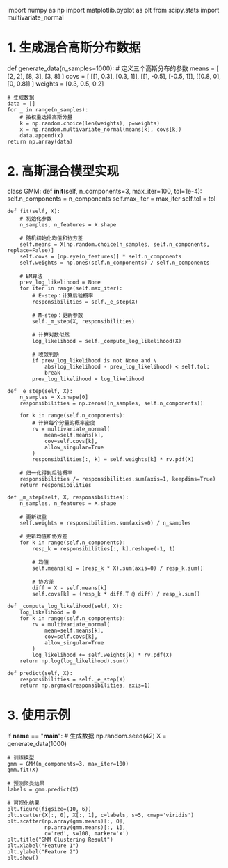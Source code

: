 import numpy as np
import matplotlib.pyplot as plt
from scipy.stats import multivariate_normal

# 1. 生成混合高斯分布数据
def generate_data(n_samples=1000):
    # 定义三个高斯分布的参数
    means = [
        [2, 2],
        [8, 3],
        [3, 8]
    ]
    covs = [
        [[1, 0.3], [0.3, 1]],
        [[1, -0.5], [-0.5, 1]],
        [[0.8, 0], [0, 0.8]]
    ]
    weights = [0.3, 0.5, 0.2]
    
    # 生成数据
    data = []
    for _ in range(n_samples):
        # 按权重选择高斯分量
        k = np.random.choice(len(weights), p=weights)
        x = np.random.multivariate_normal(means[k], covs[k])
        data.append(x)
    return np.array(data)

# 2. 高斯混合模型实现
class GMM:
    def __init__(self, n_components=3, max_iter=100, tol=1e-4):
        self.n_components = n_components
        self.max_iter = max_iter
        self.tol = tol
        
    def fit(self, X):
        # 初始化参数
        n_samples, n_features = X.shape
        
        # 随机初始化均值和协方差
        self.means = X[np.random.choice(n_samples, self.n_components, replace=False)]
        self.covs = [np.eye(n_features)] * self.n_components
        self.weights = np.ones(self.n_components) / self.n_components
        
        # EM算法
        prev_log_likelihood = None
        for iter in range(self.max_iter):
            # E-step：计算后验概率
            responsibilities = self._e_step(X)
            
            # M-step：更新参数
            self._m_step(X, responsibilities)
            
            # 计算对数似然
            log_likelihood = self._compute_log_likelihood(X)
            
            # 收敛判断
            if prev_log_likelihood is not None and \
                abs(log_likelihood - prev_log_likelihood) < self.tol:
                break
            prev_log_likelihood = log_likelihood
    
    def _e_step(self, X):
        n_samples = X.shape[0]
        responsibilities = np.zeros((n_samples, self.n_components))
        
        for k in range(self.n_components):
            # 计算每个分量的概率密度
            rv = multivariate_normal(
                mean=self.means[k], 
                cov=self.covs[k],
                allow_singular=True
            )
            responsibilities[:, k] = self.weights[k] * rv.pdf(X)
            
        # 归一化得到后验概率
        responsibilities /= responsibilities.sum(axis=1, keepdims=True)
        return responsibilities
    
    def _m_step(self, X, responsibilities):
        n_samples, n_features = X.shape
        
        # 更新权重
        self.weights = responsibilities.sum(axis=0) / n_samples
        
        # 更新均值和协方差
        for k in range(self.n_components):
            resp_k = responsibilities[:, k].reshape(-1, 1)
            
            # 均值
            self.means[k] = (resp_k * X).sum(axis=0) / resp_k.sum()
            
            # 协方差
            diff = X - self.means[k]
            self.covs[k] = (resp_k * diff.T @ diff) / resp_k.sum()
            
    def _compute_log_likelihood(self, X):
        log_likelihood = 0
        for k in range(self.n_components):
            rv = multivariate_normal(
                mean=self.means[k], 
                cov=self.covs[k],
                allow_singular=True
            )
            log_likelihood += self.weights[k] * rv.pdf(X)
        return np.log(log_likelihood).sum()
    
    def predict(self, X):
        responsibilities = self._e_step(X)
        return np.argmax(responsibilities, axis=1)

# 3. 使用示例
if __name__ == "__main__":
    # 生成数据
    np.random.seed(42)
    X = generate_data(1000)
    
    # 训练模型
    gmm = GMM(n_components=3, max_iter=100)
    gmm.fit(X)
    
    # 预测聚类结果
    labels = gmm.predict(X)
    
    # 可视化结果
    plt.figure(figsize=(10, 6))
    plt.scatter(X[:, 0], X[:, 1], c=labels, s=5, cmap='viridis')
    plt.scatter(np.array(gmm.means)[:, 0], 
                np.array(gmm.means)[:, 1], 
                c='red', s=100, marker='x')
    plt.title("GMM Clustering Result")
    plt.xlabel("Feature 1")
    plt.ylabel("Feature 2")
    plt.show()